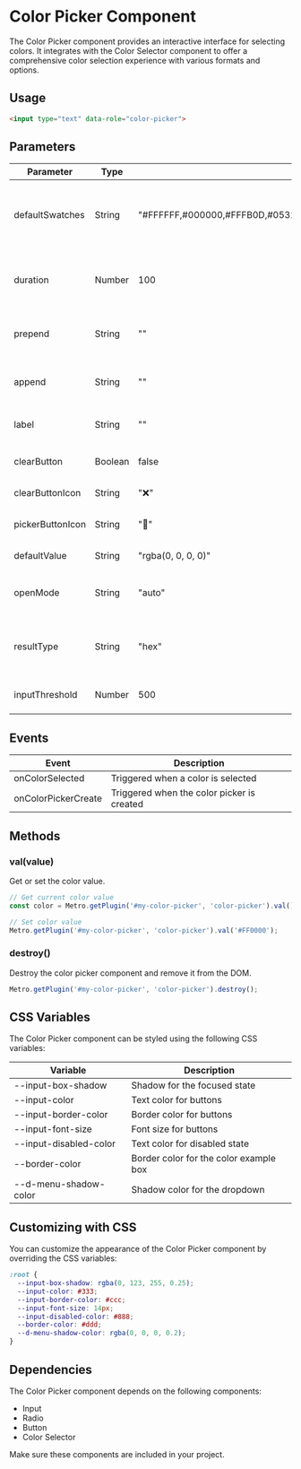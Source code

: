 # Color Picker Component

The Color Picker component provides an interactive interface for selecting colors. It integrates with the Color Selector component to offer a comprehensive color selection experience with various formats and options.

## Usage

```html
<input type="text" data-role="color-picker">
```

## Parameters

| Parameter | Type | Default | Description |
| --- | --- | --- | --- |
| defaultSwatches | String | "#FFFFFF,#000000,#FFFB0D,#0532FF,#FF9300,#00F91A,#FF2700,#686868,#EE5464,#D27AEE,#5BA8C4,#E64AA9,#1ba1e2,#6a00ff,#bebebe,#f8f8f8" | Comma-separated list of predefined color swatches |
| duration | Number | 100 | Animation duration for dropdown in milliseconds |
| prepend | String | "" | Content to prepend to the color picker |
| append | String | "" | Content to append to the color picker |
| label | String | "" | Label text for the color picker |
| clearButton | Boolean | false | Whether to show a clear button |
| clearButtonIcon | String | "❌" | Icon for the clear button |
| pickerButtonIcon | String | "🎨" | Icon for the color picker button |
| defaultValue | String | "rgba(0, 0, 0, 0)" | Default color value |
| openMode | String | "auto" | Mode for opening the color picker dropdown |
| resultType | String | "hex" | Format of the color result (hex, rgb, rgba, hsl, hsla) |
| inputThreshold | Number | 500 | Threshold for input in milliseconds |

## Events

| Event | Description |
| --- | --- |
| onColorSelected | Triggered when a color is selected |
| onColorPickerCreate | Triggered when the color picker is created |

## Methods

### val(value)

Get or set the color value.

```javascript
// Get current color value
const color = Metro.getPlugin('#my-color-picker', 'color-picker').val();

// Set color value
Metro.getPlugin('#my-color-picker', 'color-picker').val('#FF0000');
```

### destroy()

Destroy the color picker component and remove it from the DOM.

```javascript
Metro.getPlugin('#my-color-picker', 'color-picker').destroy();
```

## CSS Variables

The Color Picker component can be styled using the following CSS variables:

| Variable | Description |
| --- | --- |
| --input-box-shadow | Shadow for the focused state |
| --input-color | Text color for buttons |
| --input-border-color | Border color for buttons |
| --input-font-size | Font size for buttons |
| --input-disabled-color | Text color for disabled state |
| --border-color | Border color for the color example box |
| --d-menu-shadow-color | Shadow color for the dropdown |

## Customizing with CSS

You can customize the appearance of the Color Picker component by overriding the CSS variables:

```css
:root {
  --input-box-shadow: rgba(0, 123, 255, 0.25);
  --input-color: #333;
  --input-border-color: #ccc;
  --input-font-size: 14px;
  --input-disabled-color: #888;
  --border-color: #ddd;
  --d-menu-shadow-color: rgba(0, 0, 0, 0.2);
}
```

## Dependencies

The Color Picker component depends on the following components:
- Input
- Radio
- Button
- Color Selector

Make sure these components are included in your project.